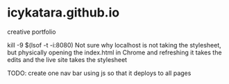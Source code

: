 # icykatara.github.io
creative portfolio

kill -9 $(lsof -t -i:8080)
Not sure why localhost is not taking the stylesheet, but physically opening the index.html in Chrome and refreshing it takes the edits and the live site takes the stylesheet

TODO: create one nav bar using js so that it deploys to all pages
